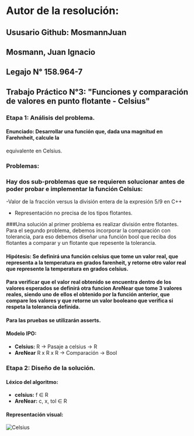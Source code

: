 # **Autor de la resolución:** 

## **Ususario Github:** MosmannJuan

## Mosmann, Juan Ignacio

## **Legajo N°** 158.964-7

## **Trabajo Práctico N°3:** "Funciones y comparación de valores en punto flotante - Celsius"
  
### **Etapa 1: Análisis del problema.**

#### **Enunciado:** Desarrollar una función que, dada una magnitud en Farehnheit, calcule la
equivalente en Celsius. 

### Problemas: 
### Hay dos sub-problemas que se requieren solucionar antes de poder probar e implementar la función Celsius:
-Valor de la fracción versus la división entera de la expresión 5/9 en C++
- Representación no precisa de los tipos flotantes.

###Una solución al primer problema es realizar división entre flotantes. Para el segundo problema, debemos incorporar la comparación con tolerancia, para eso debemos diseñar una función bool que reciba dos flotantes a comparar y un flotante que repesente la tolerancia.

#### Hipótesis: Se definirá una función **celsius** que tome un valor real, que representa a la temperatura en grados farenheit, y retorne otro valor real que represente la temperatura en grados celsius. 
#### Para verificar que el valor real obtenido se encuentra dentro de los valores esperados se definirá otra funcion **AreNear** que tome 3 valores reales, siendo uno de ellos el obtenido por la función anterior, que compare los valores y que retorne un valor booleano que verifica si respeta la tolerancia definida.
#### Para las pruebas se utilizarán asserts.

#### Modelo IPO:
- **Celsius:** R → Pasaje a celsius → R
- **AreNear** R x R x R → Comparación → Bool

### **Etapa 2: Diseño de la solución.**

#### Léxico del algoritmo: 
- **celsius:** f ∈ R
- **AreNear:** c, x, tol ∈ R

#### Representación visual:

<p align = "center">
  
![Celsius](https://user-images.githubusercontent.com/63465251/83701544-54ab6f00-a5e0-11ea-91f4-3090d7d0a749.jpg)

</p>

